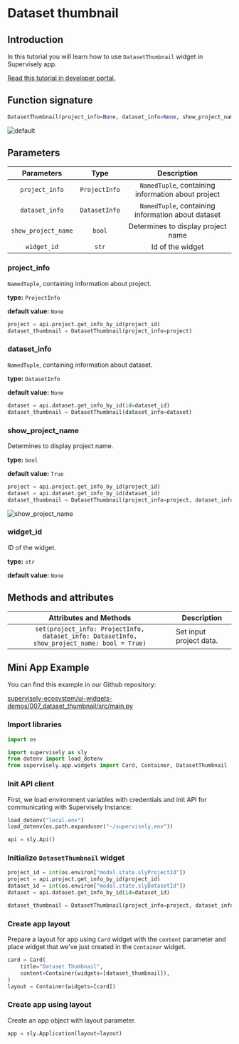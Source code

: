 # Dataset thumbnail

## Introduction

In this tutorial you will learn how to use `DatasetThumbnail` widget in Supervisely app.

[Read this tutorial in developer portal.](https://developer.supervise.ly/app-development/apps-with-gui/datasetthumbnail)

## Function signature

```python
DatasetThumbnail(project_info=None, dataset_info=None, show_project_name=True, widget_id=None)
```

![default](https://user-images.githubusercontent.com/120389559/217832111-9a9640fc-ee64-4164-a3ab-f2e18e47a65c.png)

## Parameters

|     Parameters      |     Type      |                    Description                     |
| :-----------------: | :-----------: | :------------------------------------------------: |
|   `project_info`    | `ProjectInfo` | `NamedTuple`, containing information about project |
|   `dataset_info`    | `DatasetInfo` | `NamedTuple`, containing information about dataset |
| `show_project_name` |    `bool`     |         Determines to display project name         |
|     `widget_id`     |     `str`     |                  Id of the widget                  |

### project_info

`NamedTuple`, containing information about project.

**type:** `ProjectInfo`

**default value:** `None`

```python
project = api.project.get_info_by_id(project_id)
dataset_thumbnail = DatasetThumbnail(project_info=project)
```

### dataset_info

`NamedTuple`, containing information about dataset.

**type:** `DatasetInfo`

**default value:** `None`

```python
dataset = api.dataset.get_info_by_id(id=dataset_id)
dataset_thumbnail = DatasetThumbnail(dataset_info=dataset)
```

### show_project_name

Determines to display project name.

**type:** `bool`

**default value:** `True`

```python
project = api.project.get_info_by_id(project_id)
dataset = api.dataset.get_info_by_id(dataset_id)
dataset_thumbnail = DatasetThumbnail(project_info=project, dataset_info=dataset, show_project_name=False)
```

![show_project_name](https://user-images.githubusercontent.com/120389559/217832612-748b980d-d3af-40b4-aa51-c0e00226bf02.png)

### widget_id

ID of the widget.

**type:** `str`

**default value:** `None`

## Methods and attributes

|                                   Attributes and Methods                                    | Description             |
| :-----------------------------------------------------------------------------------------: | ----------------------- |
| `set(project_info: ProjectInfo, dataset_info: DatasetInfo, show_project_name: bool = True)` | Set input project data. |

## Mini App Example

You can find this example in our Github repository:

[supervisely-ecosystem/ui-widgets-demos/007_dataset_thumbnail/src/main.py](https://github.com/supervisely-ecosystem/ui-widgets-demos/blob/master/007_dataset_thumbnail/src/main.py)

### Import libraries

```python
import os

import supervisely as sly
from dotenv import load_dotenv
from supervisely.app.widgets import Card, Container, DatasetThumbnail
```

### Init API client

First, we load environment variables with credentials and init API for communicating with Supervisely Instance:

```python
load_dotenv("local.env")
load_dotenv(os.path.expanduser("~/supervisely.env"))

api = sly.Api()
```

### Initialize `DatasetThumbnail` widget

```python
project_id = int(os.environ["modal.state.slyProjectId"])
project = api.project.get_info_by_id(project_id)
dataset_id = int(os.environ["modal.state.slyDatasetId"])
dataset = api.dataset.get_info_by_id(id=dataset_id)

dataset_thumbnail = DatasetThumbnail(project_info=project, dataset_info=dataset)
```

### Create app layout

Prepare a layout for app using `Card` widget with the `content` parameter and place widget that we've just created in the `Container` widget.

```python
card = Card(
    title="Dataset Thumbnail",
    content=Container(widgets=[dataset_thumbnail]),
)
layout = Container(widgets=[card])
```

### Create app using layout

Create an app object with layout parameter.

```python
app = sly.Application(layout=layout)
```
